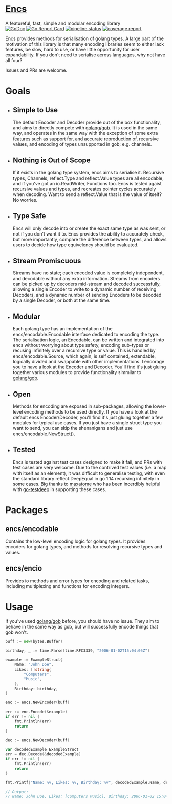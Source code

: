 # [Encs](https://git.lenqua.net/stewi1014/encs/)
A featureful, fast, simple and modular encoding library  
[![GoDoc](https://godoc.org/github.com/stewi1014/encs?status.svg)](https://godoc.org/github.com/stewi1014/encs)
[![Go Report Card](https://goreportcard.com/badge/git.lenqua.net/stewi1014/encs)](https://goreportcard.com/report/git.lenqua.net/stewi1014/encs)
[![pipeline status](https://git.lenqua.net/stewi1014/encs/badges/master/pipeline.svg)](https://git.lenqua.net/stewi1014/encs/-/commits/master)
[![coverage report](https://git.lenqua.net/stewi1014/encs/badges/master/coverage.svg)](https://git.lenqua.net/stewi1014/encs/-/commits/master)

Encs provides methods for serialisation of golang types. 
A large part of the motivation of this library is that many encoding libraries seem to either lack features, be slow, hard to use, or have little opportunity for user expandability. If you don't need to serialise across languages, why not have all four?

Issues and PRs are welcome.

# Goals
 * ## Simple to Use
	The default Encoder and Decoder provide out of the box functionality, and aims to directly compete with [golang/gob](https://golang.org/pkg/encoding/gob/). It is used in the same way, and operates in the same way with the exception of some extra features such as support for, and accurate reproduction of, recursive values, and encoding of types unsupported in gob; e.g. channels.

 * ## Nothing is Out of Scope
	If it exists in the golang type system, encs aims to serialise it. Recursive types, Channels, reflect.Type and reflect.Value types are all encodable, and if you've got an io.ReadWriter, Functions too. Encs is tested agaist recursive values and types, and recreates pointer cycles accurately when decoding. Want to send a reflect.Value that is the value of itself? No worries.

 * ## Type Safe
	Encs will only decode into or create the exact same type as was sent, or not if you don't want it to. Encs provides the ability to accurately check, but more importantly, compare the difference between types, and allows users to decide how type equivelency should be evaluated.

 * ## Stream Promiscuous
	Streams have no state; each encoded value is completely independent, and decodable without any extra information. Streams from encoders can be picked up by decoders mid-stream and decoded successfully, allowing a single Encoder to write to a dynamic number of receiving Decoders, and a dynamic number of sending Encoders to be decoded by a single Decoder, or both at the same time.

 * ## Modular
	Each golang type has an implementation of the encs/encodable.Encodable interface dedicated to encoding the type. The serialisation logic, an Encodable, can be written and integrated into encs without worrying about type safety, encoding sub-types or recusing infinitely over a recursive type or value. This is handled by encs/encodable.Source, which again, is self contained, extendable, logically divided and swappable with other implementations. I encorage you to have a look at the Encoder and Decoder. You'll find it's just gluing together various modules to provide functionality simmilar to [golang/gob](https://golang.org/pkg/encoding/gob/).

 * ## Open
	Methods for encoding are exposed in sub-packages, allowing the lower-level encoding methods to be used directly. If you have a look at the default encs Encoder/Decoder, you'll find it's just gluing together a few modules for typical use cases. If you just have a single struct type you want to send, you can skip the shenanigans and just use encs/encodable.NewStruct().

 * ## Tested
	Encs is tested against test cases designed to make it fail, and PRs with test cases are very welcome.
 	Due to the contrived test values (i.e. a map with itself as an element), it was difficult to generalise testing, with even the standard library reflect.DeepEqual in go 1.14 recursing infinitely in some cases. Big thanks to [maxatome](https://github.com/maxatome) who has been incerdibly helpful with [go-testdeep](https://github.com/maxatome/go-testdeep) in supporting these cases.

# Packages

## encs/encodable
Contains the low-level encoding logic for golang types.
It provides encoders for golang types, and methods for resolving recursive types and values.

## encs/encio
Provides io methods and error types for encoding and related tasks, including multiplexing and functions for encoding integers.

# Usage
If you've used [golang/gob](https://golang.org/pkg/encoding/gob/) before, you should have no issue. They aim to behave in the same way as gob, but will successfully encode things that gob won't.

```go
buff := new(bytes.Buffer)

birthday, _ := time.Parse(time.RFC3339, "2006-01-02T15:04:05Z")

example := ExampleStruct{
	Name: "John Doe",
	Likes: []string{
		"Computers",
		"Music",
	},
	Birthday: birthday,
}

enc := encs.NewEncoder(buff)

err := enc.Encode(&example)
if err != nil {
	fmt.Println(err)
	return
}

dec := encs.NewDecoder(buff)

var decodedExample ExampleStruct
err = dec.Decode(&decodedExample)
if err != nil {
	fmt.Println(err)
	return
}

fmt.Printf("Name: %v, Likes: %v, Birthday: %v", decodedExample.Name, decodedExample.Likes, decodedExample.Birthday)

// Output:
// Name: John Doe, Likes: [Computers Music], Birthday: 2006-01-02 15:04:05 +0000 UTC
```
